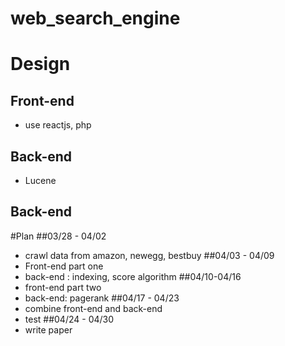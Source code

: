 # web_search_engine

# Design
## Front-end
  * use reactjs, php
## Back-end
  * Lucene
  
## Back-end
#Plan
##03/28 - 04/02 
  * crawl data from amazon, newegg, bestbuy
##04/03 - 04/09 
  * Front-end part one
  * back-end : indexing, score algorithm
##04/10-04/16
  * front-end part two
  * back-end: pagerank
##04/17 - 04/23
  * combine front-end and back-end
  * test
##04/24 - 04/30
  * write paper
  
  

